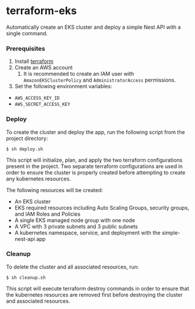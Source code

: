 # terraform-eks

Automatically create an EKS cluster and deploy a simple Nest API with a single command.

### Prerequisites

1. Install [terraform](https://developer.hashicorp.com/terraform/tutorials/aws-get-started/install-cli)
2. Create an AWS account
   1. It is recommended to create an IAM user with `AmazonEKSClusterPolicy` and `AdministratorAccess` permissions.
3. Set the following environment variables:

- `AWS_ACCESS_KEY_ID`
- `AWS_SECRET_ACCESS_KEY`

### Deploy

To create the cluster and deploy the app, run the following script from the project directory:

```
$ sh deploy.sh
```

This script will initialize, plan, and apply the two terraform configurations present in the project. Two separate terraform configurations are used in order to ensure the cluster is properly created before attempting to create any kubernetes resources.

The following resources will be created:

- An EKS cluster
- EKS required resources including Auto Scaling Groups, security groups, and IAM Roles and Policies
- A single EKS managed node group with one node
- A VPC with 3 private subnets and 3 public subnets
- A kubernetes namespace, service, and deployment with the simple-nest-api app

### Cleanup

To delete the cluster and all associated resources, run:

```
$ sh cleanup.sh
```

This script will execute terraform destroy commands in order to ensure that the kubernetes resources are removed first before destroying the cluster and associated resources.
